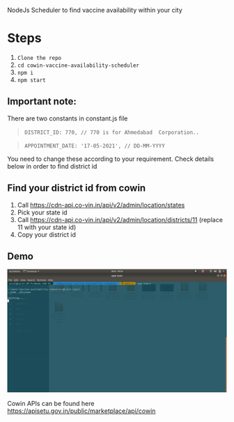 NodeJs Scheduler to find vaccine availability within your city

# Steps

1. `Clone the repo`
2. `cd cowin-vaccine-availability-scheduler`
3. `npm i `
4. `npm start`


## Important note:

There are two constants in constant.js file

> `DISTRICT_ID: 770, // 770 is for Ahmedabad 
Corporation..`
  
>  `APPOINTMENT_DATE: '17-05-2021', // DD-MM-YYYY`

You need to change these according to your requirement. Check details below in order to find district id

## Find your district id from cowin

1. Call https://cdn-api.co-vin.in/api/v2/admin/location/states
2. Pick your state id
3. Call https://cdn-api.co-vin.in/api/v2/admin/location/districts/11 (replace 11 with your state id)
4. Copy your district id

## Demo

![Cowin Vaccine Availability](https://github.com/suri66/cowin-vaccine-availability-scheduler/blob/main/public/images/ezgif-2-927e310ea472.gif?raw=true)


Cowin APIs can be found here https://apisetu.gov.in/public/marketplace/api/cowin